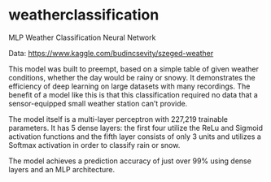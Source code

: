 # weatherclassification
MLP Weather Classification Neural Network

Data: https://www.kaggle.com/budincsevity/szeged-weather

This model was built to preempt, based on a simple table of given weather conditions, whether the day would be rainy or snowy. It demonstrates the efficiency of deep learning on large datasets with many recordings. The benefit of a model like this is that this classification required no data that a sensor-equipped small weather station can’t provide.

The model itself is a multi-layer perceptron with 227,219 trainable parameters. It has 5 dense layers: the first four utilize the ReLu and Sigmoid activation functions and the fifth layer consists of only 3 units and utilizes a Softmax activation in order to classify rain or snow.

The model achieves a prediction accuracy of just over 99% using dense layers and an MLP architecture.
